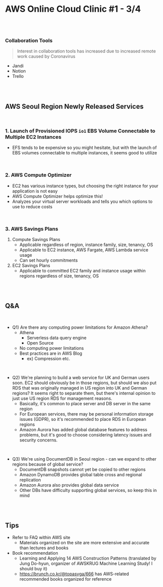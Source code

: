 # AWS Online Cloud Clinic #1 - 3/4

<br>

<br>

### Collaboration Tools

> Interest in collaboration tools has increased due to increased remote work caused by Coronavirus

- Jandi
- Notion
- Trello

<br>

<br>

## AWS Seoul Region Newly Released Services

<br>

### 1. Launch of Provisioned IOPS `io1` EBS Volume Connectable to Multiple EC2 Instances

- EFS tends to be expensive so you might hesitate, but with the launch of EBS volumes connectable to multiple instances, it seems good to utilize

<br>

### 2. AWS Compute Optimizer

- EC2 has various instance types, but choosing the right instance for your application is not easy
- AWS Compute Optimizer helps optimize this!
- Analyzes your virtual server workloads and tells you which options to use to reduce costs

<br>

### 3. AWS Savings Plans

1. Compute Savings Plans
   - Applicable regardless of region, instance family, size, tenancy, OS
   - Applicable to EC2 instance, AWS Fargate, AWS Lambda service usage
   - Can set hourly commitments
2. EC2 Savings Plans
   - Applicable to committed EC2 family and instance usage within regions regardless of size, tenancy, OS

<br>

<br>

## Q&A

<br>

- Q1) Are there any computing power limitations for Amazon Athena?
  - Athena
    - Serverless data query engine
    - Open Source
  - No computing power limitations
  - Best practices are in AWS Blog
    - ex) Compression etc.

<br>

- Q2) We're planning to build a web service for UK and German users soon. EC2 should obviously be in those regions, but should we also put RDS that was originally managed in US region into UK and German regions? It seems right to separate them, but there's internal opinion to just use US region RDS for management reasons.
  - Basically, it's common to place server and DB server in the same region
  - For European services, there may be personal information storage issues (GDPR), so it's recommended to place RDS in European regions
  - Amazon Aurora has added global database features to address problems, but it's good to choose considering latency issues and security concerns.

<br>

- Q3) We're using DocumentDB in Seoul region - can we expand to other regions because of global service?
  - DocumentDB snapshots cannot yet be copied to other regions
  - Amazon DynamoDB provides global table cross and regional replication
  - Amazon Aurora also provides global data service
  - Other DBs have difficulty supporting global services, so keep this in mind

<br>

<br>

## Tips

- Refer to FAQ within AWS site
  - Materials organized on the site are more extensive and accurate than lectures and books
- Book recommendation
  - Learning and Applying 14 AWS Construction Patterns (translated by Jung Do-hyun, organizer of AWSKRUG Machine Learning Study! I should buy it)
  - <https://brunch.co.kr/@topasvga/666> has AWS-related recommended books organized for reference 
